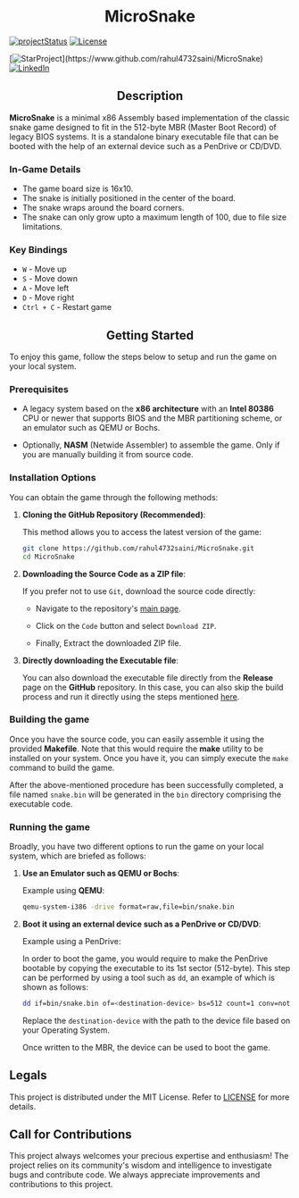 <h1 align=center>MicroSnake</h1>

[![projectStatus](https://img.shields.io/badge/status-stable-green?maxAge=60)](https://www.github.com/rahul4732saini/MicroSnake)
[![License](https://img.shields.io/badge/License-MIT-green)](https://github.com/rahul4732saini/MicroSnake/blob/main/LICENSE)

[![StarProject](https://img.shields.io/github/stars/rahul4732saini/MicroSnake.svg?style=social&label=Star")](https://www.github.com/rahul4732saini/MicroSnake)
[![LinkedIn](https://img.shields.io/badge/LinkedIn-Connect-blue?style=social&logo=linkedin)](https://www.linkedin.com/in/rahul4732saini/)

<h2 align=center>Description</h2>

**MicroSnake** is a minimal x86 Assembly based implementation of the classic snake game designed to fit in the 512-byte MBR (Master Boot Record) of legacy BIOS systems. It is a standalone binary executable file that can be booted with the help of an external device such as a PenDrive or CD/DVD.

### In-Game Details

- The game board size is 16x10.
- The snake is initially positioned in the center of the board.
- The snake wraps around the board corners.
- The snake can only grow upto a maximum length of 100, due to file size limitations.

### Key Bindings

- `W` - Move up
- `S` - Move down
- `A` - Move left
- `D` - Move right
- `Ctrl + C` - Restart game

<h2 align=center>Getting Started</h2>

To enjoy this game, follow the steps below to setup and run the game on your local system.

### Prerequisites

- A legacy system based on the **x86 architecture** with an **Intel 80386** CPU or newer that supports BIOS and the MBR partitioning scheme, or an emulator such as QEMU or Bochs.

- Optionally, **NASM** (Netwide Assembler) to assemble the game. Only if you are manually building it from source code.

### Installation Options

You can obtain the game through the following methods:

1. **Cloning the GitHub Repository (Recommended)**:

    This method allows you to access the latest version of the game:

    ```bash
    git clone https://github.com/rahul4732saini/MicroSnake.git
    cd MicroSnake
    ```

2. **Downloading the Source Code as a ZIP file**:

    If you prefer not to use `Git`, download the source code directly:

    - Navigate to the repository's [main page](https://www.github.com/rahul4732saini/MicroSnake).​

    - Click on the `Code` button and select `Download ZIP`.​

    - Finally, Extract the downloaded ZIP file.

3. **Directly downloading the Executable file**:

    You can also download the executable file directly from the **Release** page on the **GitHub** repository. In this case, you can also skip the build process and run it directly using the steps mentioned [here](#running-the-game).

### Building the game

Once you have the source code, you can easily assemble it using the provided **Makefile**. Note that this would require the **make** utility to be installed on your system. Once you have it, you can simply execute the `make` command to build the game.

After the above-mentioned procedure has been successfully completed, a file named `snake.bin` will be generated in the `bin` directory comprising the executable code.

### Running the game

Broadly, you have two different options to run the game on your local system, which are briefed as follows:

1. **Use an Emulator such as QEMU or Bochs**:

    Example using **QEMU**:

    ```bash
    qemu-system-i386 -drive format=raw,file=bin/snake.bin
    ```

2. **Boot it using an external device such as a PenDrive or CD/DVD**:

    Example using a PenDrive:

    In order to boot the game, you would require to make the PenDrive bootable by copying the executable to its 1st sector (512-byte). This step can be performed by using a tool such as `dd`, an example of which is shown as follows:

    ```bash
    dd if=bin/snake.bin of=<destination-device> bs=512 count=1 conv=notrunc
    ```

    Replace the `destination-device` with the path to the device file based on your Operating System.

    Once written to the MBR, the device can be used to boot the game.

## Legals

This project is distributed under the MIT License. Refer to [LICENSE](./LICENSE) for more details.

## Call for Contributions

This project always welcomes your precious expertise and enthusiasm! The project relies on its community's wisdom and intelligence to investigate bugs and contribute code. We always appreciate improvements and contributions to this project.
